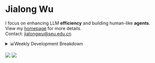 #  Jialong Wu

I focus on enhancing LLM **efficiency** and building human-like **agents**.<br>
View my [homepage](https://callanwu.github.io/) for more details. <br>
Contact: jialongwu@seu.edu.cn

<details><summary>📊Weekly Development Breakdown</summary>

<!--START_SECTION:waka-->

```txt
From: 06 April 2025 - To: 13 April 2025

Total Time: 36 hrs 3 mins

JSON       18 hrs 59 mins  █████████████░░░░░░░░░░░░   52.66 %
Python     16 hrs 43 mins  ███████████▓░░░░░░░░░░░░░   46.39 %
Markdown   16 mins         ▒░░░░░░░░░░░░░░░░░░░░░░░░   00.75 %
Text       2 mins          ░░░░░░░░░░░░░░░░░░░░░░░░░   00.12 %
Bash       1 min           ░░░░░░░░░░░░░░░░░░░░░░░░░   00.08 %
```

<!--END_SECTION:waka-->

[![wakatime](https://wakatime.com/badge/user/c6720b29-9431-4a60-bc9d-e1fb2b6bd65f.svg)](https://wakatime.com/@c6720b29-9431-4a60-bc9d-e1fb2b6bd65f)
</details>

[![](https://img.shields.io/badge/Google%20Scholar-4385FE.svg?&color=d6d6d6&style=flat-square&logo=google-scholar)](https://scholar.google.com/citations?user=6eg2m4YAAAAJ)
![](https://komarev.com/ghpvc/?username=callanwu)
